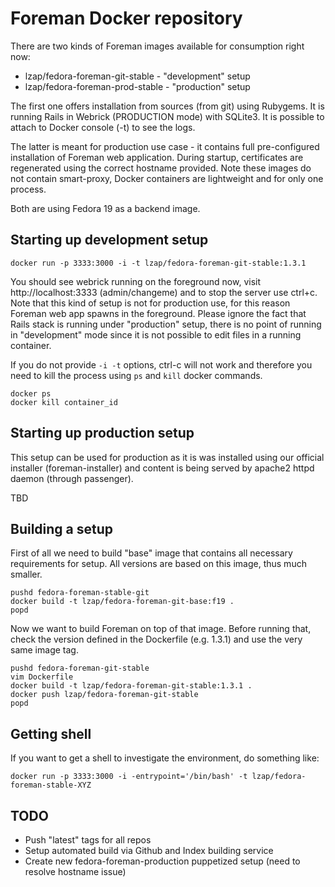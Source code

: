 Foreman Docker repository
=========================

There are two kinds of Foreman images available for consumption right now:

* lzap/fedora-foreman-git-stable - "development" setup
* lzap/fedora-foreman-prod-stable - "production" setup

The first one offers installation from sources (from git) using Rubygems. It
is running Rails in Webrick (PRODUCTION mode) with SQLite3. It is possible to
attach to Docker console (-t) to see the logs.

The latter is meant for production use case - it contains full pre-configured
installation of Foreman web application. During startup, certificates are
regenerated using the correct hostname provided. Note these images do not
contain smart-proxy, Docker containers are lightweight and for only one
process.

Both are using Fedora 19 as a backend image.

Starting up development setup
-----------------------------

    docker run -p 3333:3000 -i -t lzap/fedora-foreman-git-stable:1.3.1

You should see webrick running on the foreground now, visit
http://localhost:3333 (admin/changeme) and to stop the server use ctrl+c. Note
that this kind of setup is not for production use, for this reason Foreman web
app spawns in the foreground. Please ignore the fact that Rails stack is
running under "production" setup, there is no point of running in
"development" mode since it is not possible to edit files in a running
container.

If you do not provide `-i -t` options, ctrl-c will not work and therefore you
need to kill the process using `ps` and `kill` docker commands.

    docker ps
    docker kill container_id

Starting up production setup
----------------------------

This setup can be used for production as it is was installed using our
official installer (foreman-installer) and content is being served by apache2
httpd daemon (through passenger).

TBD

Building a setup
----------------

First of all we need to build "base" image that contains all necessary
requirements for setup. All versions are based on this image, thus much
smaller.

    pushd fedora-foreman-stable-git
    docker build -t lzap/fedora-foreman-git-base:f19 .
    popd

Now we want to build Foreman on top of that image. Before running that, check
the version defined in the Dockerfile (e.g. 1.3.1) and use the very same image
tag.

    pushd fedora-foreman-git-stable
    vim Dockerfile
    docker build -t lzap/fedora-foreman-git-stable:1.3.1 .
    docker push lzap/fedora-foreman-git-stable
    popd

Getting shell
-------------

If you want to get a shell to investigate the environment, do something like:

    docker run -p 3333:3000 -i -entrypoint='/bin/bash' -t lzap/fedora-foreman-stable-XYZ

TODO
----

* Push "latest" tags for all repos
* Setup automated build via Github and Index building service
* Create new fedora-foreman-production puppetized setup (need to resolve hostname issue)

